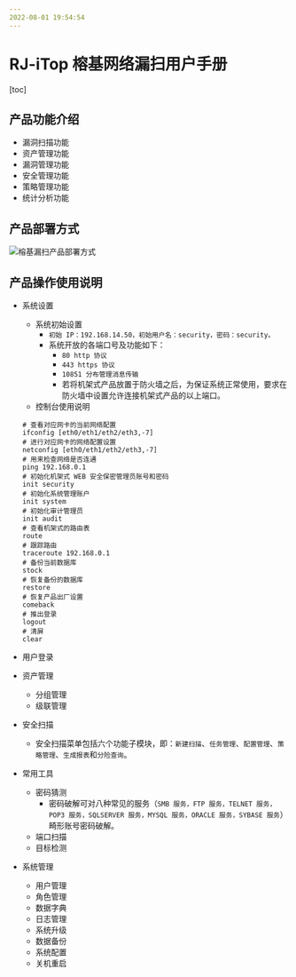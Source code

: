 ```yaml
---
2022-08-01 19:54:54
---
```


# RJ-iTop 榕基网络漏扫用户手册

[toc]

## 产品功能介绍
- 漏洞扫描功能
- 资产管理功能
- 漏洞管理功能
- 安全管理功能
- 策略管理功能
- 统计分析功能

## 产品部署方式
![榕基漏扫产品部署方式](https://i.imgur.com/bTi7u3d.png)

## 产品操作使用说明
- 系统设置
    - 系统初始设置
        -  `初始 IP：192.168.14.50，初始用户名：security，密码：security。`
        -  系统开放的各端口号及功能如下：
            -  `80 http 协议`
            -  `443 https 协议`
            -  `10851 分布管理消息传输`
            -  若将机架式产品放置于防火墙之后，为保证系统正常使用，要求在防火墙中设置允许连接机架式产品的以上端口。
    -  控制台使用说明
        
    ```
    # 查看对应网卡的当前网络配置
    ifconfig [eth0/eth1/eth2/eth3,-7]
    # 进行对应网卡的网络配置设置
    netconfig [eth0/eth1/eth2/eth3,-7]
    # 用来检查网络是否连通
    ping 192.168.0.1
    # 初始化机架式 WEB 安全保密管理员账号和密码
    init security
    # 初始化系统管理账户
    init system
    # 初始化审计管理员
    init audit
    # 查看机架式的路由表
    route
    # 跟踪路由
    traceroute 192.168.0.1
    # 备份当前数据库
    stock
    # 恢复备份的数据库
    restore
    # 恢复产品出厂设置
    comeback
    # 推出登录
    logout
    # 清屏
    clear
    ```
- 用户登录
- 资产管理
    - 分组管理
    - 级联管理
- 安全扫描
    - 安全扫描菜单包括六个功能子模块，即：`新建扫描`、`任务管理`、`配置管理`、`策略管理`、`生成报表`和`分险查询`。
- 常用工具
    - 密码猜测
        - 密码破解可对八种常见的服务（`SMB 服务，FTP 服务，TELNET 服务，POP3 服务，SQLSERVER 服务，MYSQL 服务，ORACLE 服务，SYBASE 服务`）畸形账号密码破解。
    - 端口扫描
    - 目标检测
- 系统管理
    - 用户管理
    - 角色管理
    - 数据字典
    - 日志管理
    - 系统升级
    - 数据备份
    - 系统配置
    - 关机重启   

